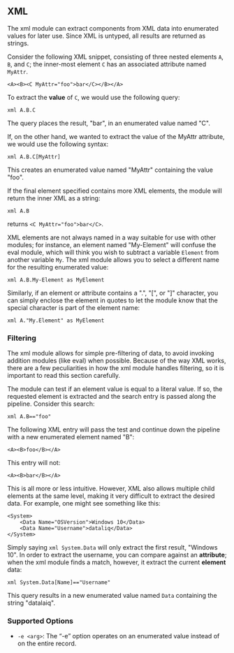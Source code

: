 ## XML

The xml module can extract components from XML data into enumerated values for later use. Since XML is untyped, all results are returned as strings.

Consider the following XML snippet, consisting of three nested elements `A`, `B`, and `C`; the inner-most element `C` has an associated attribute named `MyAttr`.

```
<A><B><C MyAttr="foo">bar</C></B></A>
```

To extract the **value** of `C`, we would use the following query:

```
xml A.B.C
```

The query places the result, "bar", in an enumerated value named "C".

If, on the other hand, we wanted to extract the value of the MyAttr attribute, we would use the following syntax:

```
xml A.B.C[MyAttr]
```

This creates an enumerated value named "MyAttr" containing the value "foo".

If the final element specified contains more XML elements, the module will return the inner XML as a string:

```
xml A.B
```

returns ```<C MyAttr="foo">bar</C>```.

XML elements are not always named in a way suitable for use with other modules; for instance, an element named "My-Element" will confuse the eval module, which will think you wish to subtract a variable `Element` from another variable `My`. The xml module allows you to select a different name for the resulting enumerated value:

```
xml A.B.My-Element as MyElement
```

Similarly, if an element or attribute contains a ".", "[", or "]" character, you can simply enclose the element in quotes to let the module know that the special character is part of the element name:

```
xml A."My.Element" as MyElement
```

### Filtering

The xml module allows for simple pre-filtering of data, to avoid invoking addition modules (like eval) when possible. Because of the way XML works, there are a few peculiarities in how the xml module handles filtering, so it is important to read this section carefully.

The module can test if an element value is equal to a literal value. If so, the requested element is extracted and the search entry is passed along the pipeline. Consider this search:

```
xml A.B=="foo"
```

The following XML entry will pass the test and continue down the pipeline with a new enumerated element named "B":

```
<A><B>foo</B></A>
```

This entry will not:

```
<A><B>bar</B></A>
```

This is all more or less intuitive. However, XML also allows multiple child elements at the same level, making it very difficult to extract the desired data. For example, one might see something like this:

```
<System>
	<Data Name="OSVersion">Windows 10</Data>
	<Data Name="Username">dataliq</Data>
</System>
```

Simply saying `xml System.Data` will only extract the first result, "Windows 10". In order to extract the username, you can compare against an **attribute**; when the xml module finds a match, however, it extract the current **element** data:

```
xml System.Data[Name]=="Username"
```

This query results in a new enumerated value named `Data` containing the string "datalaiq".


### Supported Options

* `-e <arg>`: The “-e” option operates on an enumerated value instead of on the entire record.